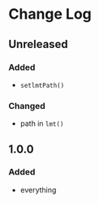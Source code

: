 # Change Log

## Unreleased
### Added
- `setlmtPath()`
### Changed
- path in `lmt()`

## 1.0.0
### Added
- everything
